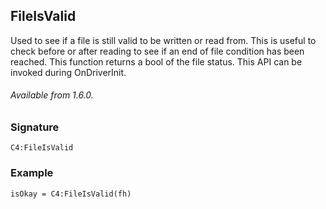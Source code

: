 ## FileIsValid

Used to see if a file is still valid to be written or read from. This is useful to check before or after reading to see if an end of file condition has been reached. This function returns a bool of the file status. This API can be invoked during OnDriverInit.

###### Available from 1.6.0.



### Signature

`C4:FileIsValid`



### Example

`isOkay = C4:FileIsValid(fh)`	